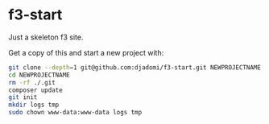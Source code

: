 # f3-start

Just a skeleton f3 site.

Get a copy of this and start a new project with:

``` bash
git clone --depth=1 git@github.com:djadomi/f3-start.git NEWPROJECTNAME
cd NEWPROJECTNAME
rm -rf ./.git
composer update
git init
mkdir logs tmp
sudo chown www-data:www-data logs tmp
```
